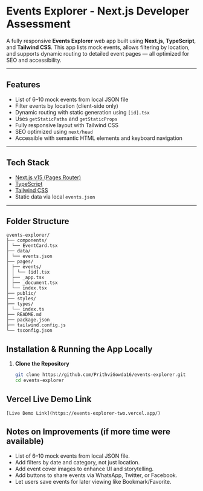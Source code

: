 #  Events Explorer - Next.js Developer Assessment

A fully responsive **Events Explorer** web app built using **Next.js**, **TypeScript**, and **Tailwind CSS**. This app lists mock events, allows filtering by location, and supports dynamic routing to detailed event pages — all optimized for SEO and accessibility.

---

##  Features

-  List of 6–10 mock events from local JSON file
-  Filter events by location (client-side only)
-  Dynamic routing with static generation using `[id].tsx`
-  Uses `getStaticPaths` and `getStaticProps`
-  Fully responsive layout with Tailwind CSS
-  SEO optimized using `next/head`
-  Accessible with semantic HTML elements and keyboard navigation

---

##  Tech Stack

- [Next.js v15 (Pages Router)](https://nextjs.org/)
- [TypeScript](https://www.typescriptlang.org/)
- [Tailwind CSS](https://tailwindcss.com/)
- Static data via local `events.json`

---

##  Folder Structure

    events-explorer/
    ├── components/
    │ └── EventCard.tsx
    ├── data/
    │ └── events.json
    ├── pages/
    │ ├── events/
    │ │ └── [id].tsx
    │ ├── _app.tsx
    │ ├── _document.tsx
    │ └── index.tsx
    ├── public/
    ├── styles/
    ├── types/
    │ └── index.ts
    ├── README.md
    ├── package.json
    ├── tailwind.config.js
    └── tsconfig.json

##  Installation & Running the App Locally

1. **Clone the Repository**
   ```bash
   git clone https://github.com/PrithviGowda16/events-explorer.git
   cd events-explorer

##  Vercel Live Demo Link

    [Live Demo Link](https://events-explorer-two.vercel.app/)


##  Notes on Improvements (if more time were available)

-  List of 6–10 mock events from local JSON file.
-  Add filters by date and category, not just location.
-  Add event cover images to enhance UI and storytelling.
-  Add buttons to share events via WhatsApp, Twitter, or Facebook.
-  Let users save events for later viewing like Bookmark/Favorite.